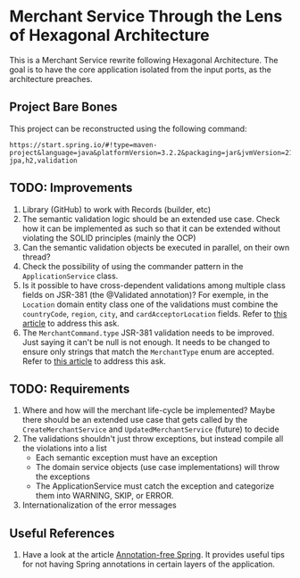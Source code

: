 # Merchant Service Through the Lens of Hexagonal Architecture
This is a Merchant Service rewrite following Hexagonal Architecture. The goal is to have the core application isolated from the input ports, as the architecture preaches.

## Project Bare Bones
This project can be reconstructed using the following command:
```
https://start.spring.io/#!type=maven-project&language=java&platformVersion=3.2.2&packaging=jar&jvmVersion=21&groupId=com.wilterson.cms&artifactId=cms&name=Merchant%20Service&description=Merchant%20Service&packageName=com.wilterson.cms&dependencies=lombok,devtools,web,data-jpa,h2,validation
```

## TODO: Improvements
1. Library (GitHub) to work with Records (builder, etc)
2. The semantic validation logic should be an extended use case. Check how it can be implemented as such so that it can be extended without violating the SOLID principles (mainly the OCP)
3. Can the semantic validation objects be executed in parallel, on their own thread?
4. Check the possibility of using the commander pattern in the `ApplicationService` class.
5. Is it possible to have cross-dependent validations among multiple class fields on JSR-381 (the @Validated annotation)? For exemple, in the `Location` domain entity class one of the validations must combine the `countryCode`, `region`, `city`, and `cardAcceptorLocation` fields. Refer to [this article](https://levelup.gitconnected.com/use-validated-to-handle-api-complex-parameter-validation-d40d4ed62187) to address this ask.
6. The `MerchantCommand.type` JSR-381 validation needs to be improved. Just saying it can't be null is not enough. It needs to be changed to ensure only strings that match the `MerchantType` enum are accepted. Refer to [this article](https://www.baeldung.com/javax-validations-enums#any-of-validation) to address this ask.

## TODO: Requirements
1. Where and how will the merchant life-cycle be implemented? Maybe there should be an extended use case that gets called by the `CreateMerchantService` and `UpdatedMerchantService` (future) to decide 
2. The validations shouldn't just throw exceptions, but instead compile all the violations into a list
    - Each semantic exception must have an exception
    - The domain service objects (use case implementations) will throw the exceptions
    - The ApplicationService must catch the exception and categorize them into WARNING, SKIP, or ERROR.
3. Internationalization of the error messages

## Useful References
1. Have a look at the article [Annotation-free Spring](https://foojay.io/today/annotation-free-spring/). It provides useful tips for not having Spring annotations in certain layers of the application.
